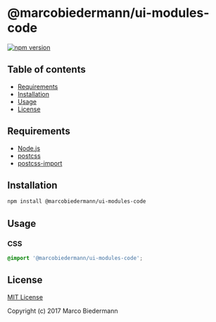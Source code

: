 # @marcobiedermann/ui-modules-code

[![npm version](https://badge.fury.io/js/%40marcobiedermann%2Fui-modules-code.svg)](https://badge.fury.io/js/%40marcobiedermann%2Fui-modules-code)

## Table of contents

* [Requirements](#requirements)
* [Installation](#installation)
* [Usage](#usage)
* [License](#license)

## Requirements

* [Node.js](https://nodejs.org)
* [postcss](https://github.com/postcss/postcss)
* [postcss-import](https://github.com/postcss/postcss-import)

## Installation

```sh
npm install @marcobiedermann/ui-modules-code
```

## Usage

### CSS

```css
@import '@marcobiedermann/ui-modules-code';
```

## License

[MIT License](../../LICENSE)

Copyright (c) 2017 Marco Biedermann
